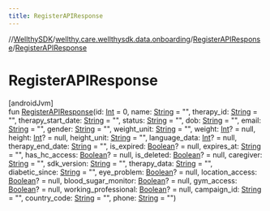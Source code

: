 ```yaml
---
title: RegisterAPIResponse
---
```

//[WellthySDK](../../../index.html)/[wellthy.care.wellthysdk.data.onboarding](../index.html)/[RegisterAPIResponse](index.html)/[RegisterAPIResponse](-register-a-p-i-response.html)



# RegisterAPIResponse



[androidJvm]\
fun [RegisterAPIResponse](-register-a-p-i-response.html)(id: [Int](https://kotlinlang.org/api/latest/jvm/stdlib/kotlin/-int/index.html) = 0, name: [String](https://kotlinlang.org/api/latest/jvm/stdlib/kotlin/-string/index.html) = "", therapy_id: [String](https://kotlinlang.org/api/latest/jvm/stdlib/kotlin/-string/index.html) = "", therapy_start_date: [String](https://kotlinlang.org/api/latest/jvm/stdlib/kotlin/-string/index.html) = "", status: [String](https://kotlinlang.org/api/latest/jvm/stdlib/kotlin/-string/index.html) = "", dob: [String](https://kotlinlang.org/api/latest/jvm/stdlib/kotlin/-string/index.html) = "", email: [String](https://kotlinlang.org/api/latest/jvm/stdlib/kotlin/-string/index.html) = "", gender: [String](https://kotlinlang.org/api/latest/jvm/stdlib/kotlin/-string/index.html) = "", weight_unit: [String](https://kotlinlang.org/api/latest/jvm/stdlib/kotlin/-string/index.html) = "", weight: [Int](https://kotlinlang.org/api/latest/jvm/stdlib/kotlin/-int/index.html)? = null, height: [Int](https://kotlinlang.org/api/latest/jvm/stdlib/kotlin/-int/index.html)? = null, height_unit: [String](https://kotlinlang.org/api/latest/jvm/stdlib/kotlin/-string/index.html) = "", language_data: [Int](https://kotlinlang.org/api/latest/jvm/stdlib/kotlin/-int/index.html)? = null, therapy_end_date: [String](https://kotlinlang.org/api/latest/jvm/stdlib/kotlin/-string/index.html) = "", is_expired: [Boolean](https://kotlinlang.org/api/latest/jvm/stdlib/kotlin/-boolean/index.html)? = null, expires_at: [String](https://kotlinlang.org/api/latest/jvm/stdlib/kotlin/-string/index.html) = "", has_hc_access: [Boolean](https://kotlinlang.org/api/latest/jvm/stdlib/kotlin/-boolean/index.html)? = null, is_deleted: [Boolean](https://kotlinlang.org/api/latest/jvm/stdlib/kotlin/-boolean/index.html)? = null, caregiver: [String](https://kotlinlang.org/api/latest/jvm/stdlib/kotlin/-string/index.html) = "", sdk_version: [String](https://kotlinlang.org/api/latest/jvm/stdlib/kotlin/-string/index.html) = "", therapy_data: [String](https://kotlinlang.org/api/latest/jvm/stdlib/kotlin/-string/index.html) = "", diabetic_since: [String](https://kotlinlang.org/api/latest/jvm/stdlib/kotlin/-string/index.html) = "", eye_problem: [Boolean](https://kotlinlang.org/api/latest/jvm/stdlib/kotlin/-boolean/index.html)? = null, location_access: [Boolean](https://kotlinlang.org/api/latest/jvm/stdlib/kotlin/-boolean/index.html)? = null, blood_sugar_monitor: [Boolean](https://kotlinlang.org/api/latest/jvm/stdlib/kotlin/-boolean/index.html)? = null, gym_access: [Boolean](https://kotlinlang.org/api/latest/jvm/stdlib/kotlin/-boolean/index.html)? = null, working_professional: [Boolean](https://kotlinlang.org/api/latest/jvm/stdlib/kotlin/-boolean/index.html)? = null, campaign_id: [String](https://kotlinlang.org/api/latest/jvm/stdlib/kotlin/-string/index.html) = "", country_code: [String](https://kotlinlang.org/api/latest/jvm/stdlib/kotlin/-string/index.html) = "", phone: [String](https://kotlinlang.org/api/latest/jvm/stdlib/kotlin/-string/index.html) = "")




